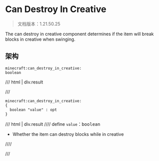 # Can Destroy In Creative

> 文档版本：1.21.50.25

The can destroy in creative component determines if the item will break blocks in creative when swinging.

## 架构

```mcschema
minecraft:can_destroy_in_creative:
boolean

```

/// html | div.result

///


```mcschema
minecraft:can_destroy_in_creative:
{
  boolean "value" : opt
}

```

/// html | div.result
//// define
`value`：<samp>boolean</samp>

- Whether the item can destroy blocks while in creative


////


///


